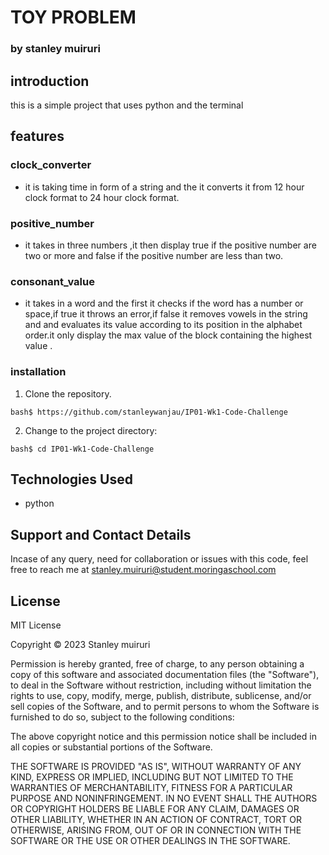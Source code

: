 # TOY PROBLEM
### by stanley muiruri

## introduction

this is a simple project that uses python and the terminal

## features

### clock_converter
  * it is taking time in form of a string and the it converts it from 12 hour clock format to 24 hour clock format.
### positive_number
  * it takes in three numbers ,it then display true if the positive number are two or more and false if the positive number are less than two.
### consonant_value
  * it takes in a word and the first it checks if the word has a number or space,if true it throws an error,if false it removes vowels in the string and and evaluates its value according to its position in the alphabet order.it only display the max value of the block containing the highest value .
  ### installation
  1. Clone the repository.
```
bash$ https://github.com/stanleywanjau/IP01-Wk1-Code-Challenge
```
  2.  Change to the project directory:
```
bash$ cd IP01-Wk1-Code-Challenge
```

## Technologies Used
* python

## Support and Contact Details
Incase of any query, need for collaboration or issues with this code, feel free to reach me at
stanley.muiruri@student.moringaschool.com

## License 
MIT License

Copyright &copy; 2023 Stanley muiruri

Permission is hereby granted, free of charge, to any person obtaining a copy of this software and associated documentation files (the "Software"), to deal in the Software without restriction, including without limitation the rights to use, copy, modify, merge, publish, distribute, sublicense, and/or sell copies of the Software, and to permit persons to whom the Software is furnished to do so, subject to the following conditions:

The above copyright notice and this permission notice shall be included in all copies or substantial portions of the Software.

THE SOFTWARE IS PROVIDED "AS IS", WITHOUT WARRANTY OF ANY KIND, EXPRESS OR IMPLIED, INCLUDING BUT NOT LIMITED TO THE WARRANTIES OF MERCHANTABILITY, FITNESS FOR A PARTICULAR PURPOSE AND NONINFRINGEMENT. IN NO EVENT SHALL THE AUTHORS OR COPYRIGHT HOLDERS BE LIABLE FOR ANY CLAIM, DAMAGES OR OTHER LIABILITY, WHETHER IN AN ACTION OF CONTRACT, TORT OR OTHERWISE, ARISING FROM, OUT OF OR IN CONNECTION WITH THE SOFTWARE OR THE USE OR OTHER DEALINGS IN THE SOFTWARE.



